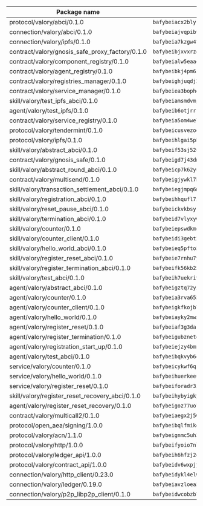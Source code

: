 | Package name                                                  | Package hash                                                  |
| ------------------------------------------------------------- | ------------------------------------------------------------- |
| protocol/valory/abci/0.1.0                                    | `bafybeiacx2blykdxecheozr33ywnaxfigw5oxi7wifpnelryk3buyk5hzm` |
| connection/valory/abci/0.1.0                                  | `bafybeiajvqpibv74p6eh2epkchzrdbtiy4fcxwxiyge3cfptgm4t22q4xe` |
| connection/valory/ipfs/0.1.0                                  | `bafybeia7kzgw4tmkl6k2vjbnss4egvhcf4fmt7cnmpjjjbjogz2bu2j3fu` |
| contract/valory/gnosis_safe_proxy_factory/0.1.0               | `bafybeibjxvxrz4w5dqifhfeo4grsgib4wpdbb7c5ck7cmox5tortshrtci` |
| contract/valory/component_registry/0.1.0                      | `bafybeialw5eaa4v54s7i3sjsuy6d5k624quhxhziqntwq5hnz4g646sb7m` |
| contract/valory/agent_registry/0.1.0                          | `bafybeibkj4pm6ziqh2fl3xfsjiou4ibnxlipmvmqhgvc7xwpnaddbtxzli` |
| contract/valory/registries_manager/0.1.0                      | `bafybeighjuqdj2oq6tqckf7j3mqtighe7lpaahh7qt3sqxtbtjlur4tmj4` |
| contract/valory/service_manager/0.1.0                         | `bafybeiea3bophgb6ikqvpd7lzyluthlhoazbbrknvfncu4j7wbubfsrjeu` |
| skill/valory/test_ipfs_abci/0.1.0                             | `bafybeiamsmdvmjriqyg7m445w22mzepwtpxmkasbfqcyejljpvsivszqwy` |
| agent/valory/test_ipfs/0.1.0                                  | `bafybeib6otjrrkfy677v7qgc4xkcieh4hwr55bgberyevs4alfr4v4noyu` |
| contract/valory/service_registry/0.1.0                        | `bafybeia5om4we7rsl7fm6z6s6yp37gkwvzbhjc325rdv3h2ryn3bp5t3ka` |
| protocol/valory/tendermint/0.1.0                              | `bafybeicusvezoqlmyt6iqomcbwaz3xkhk2qf3d56q5zprmj3xdxfy64k54` |
| protocol/valory/ipfs/0.1.0                                    | `bafybeihlgai5pbmkb6mjhvgy4gkql5uvpwvxbpdowczgz4ovxat6vajrq4` |
| skill/valory/abstract_abci/0.1.0                              | `bafybeif53sj52ule5ch2hhjc6ixd72z6ka25v5lby2gkmn5cntoaa3uzfa` |
| contract/valory/gnosis_safe/0.1.0                             | `bafybeigd7j43dmssr72t3m3qbniitxuruedzwpimw7vqolpigxhryad6ne` |
| skill/valory/abstract_round_abci/0.1.0                        | `bafybeicp7k62yubyf3aa7pc5tgqdfccw4c3htws24c7eddax7xzd3rl5ra` |
| contract/valory/multisend/0.1.0                               | `bafybeigjywkl7hydjsrkogob3xebj2ifhqwmfhhxoeyrndzhhxi5u6amey` |
| skill/valory/transaction_settlement_abci/0.1.0                | `bafybeiegjmpq6mdzf2cr3u7pqwkpgab56isqtlpmhsfiaqaevuvyggq6ki` |
| skill/valory/registration_abci/0.1.0                          | `bafybeihhqufl7izgjkktovecqudgcmukni6awlu76jhbxkrwrnwe2j5tsa` |
| skill/valory/reset_pause_abci/0.1.0                           | `bafybeickvkbsyr4g5on7kwgmlnfbubtgpxxjab7hk2ncqar3o2dkczijoe` |
| skill/valory/termination_abci/0.1.0                           | `bafybeid7vlyxywtkc7p6mf56ssqzayppf2yjnhos4eshrwykg6d7myv2b4` |
| skill/valory/counter/0.1.0                                    | `bafybeiepswdkmqr4tolafhinkhyum4jqbuqdnqnqafpylygtk7el7xa2qu` |
| skill/valory/counter_client/0.1.0                             | `bafybeidi3gebt2tdas53djbnnw5yzkbzron4ruaubkoo3hv6fflmbzbecy` |
| skill/valory/hello_world_abci/0.1.0                           | `bafybeieq5pfto5gyiowspldybcvfjit5qb7je3fdfo5qdfw6xjozhglrge` |
| skill/valory/register_reset_abci/0.1.0                        | `bafybeie7rnhu7yp3g5pe6teqeaiqa7cc6c4tabq2cfqvax6pclo2opyzne` |
| skill/valory/register_termination_abci/0.1.0                  | `bafybeifk56kb253tshrl7a4327vcyrnfihebvvsnwabpqppxa6rjk25h5m` |
| skill/valory/test_abci/0.1.0                                  | `bafybeih7uekrivv27cqbqnnvu2s7mhnslpshxzym6duycwc73uskkxlk6i` |
| agent/valory/abstract_abci/0.1.0                              | `bafybeigztq72yikw6iu2jlj43so7al3lxevhvfa7endsw7qjd4bfmo4x7m` |
| agent/valory/counter/0.1.0                                    | `bafybeia3rva655c34blqjqbry5ljgczrm6wyh347xuwoomgjwukds3m23m` |
| agent/valory/counter_client/0.1.0                             | `bafybeigkfkojb7jxzymkbuddjtkfluwcbxisahvne64pvvyh3irlb6ycya` |
| agent/valory/hello_world/0.1.0                                | `bafybeiayky2mwxyxlsmofpofkghek3yhiicqdtuug45j4wdmui7znyvrb4` |
| agent/valory/register_reset/0.1.0                             | `bafybeiaf3g3dakmfvwaooyjr4dqf365pcownlh3mjwdpf5o2ghtvueajvu` |
| agent/valory/register_termination/0.1.0                       | `bafybeigubzneto3qbs3mleet7nqzabx5t2k5pegyw2azvtztshoqqihnzi` |
| agent/valory/registration_start_up/0.1.0                      | `bafybeiejzy4bmnirjgihjoytknzk6cdxhsz27bgorf5d2adwwgp5fwnd3e` |
| agent/valory/test_abci/0.1.0                                  | `bafybeibqkvyb64qkfn4znqjiskzkcf2i57paldlzd7y7slcp5qtwyfvydi` |
| service/valory/counter/0.1.0                                  | `bafybeicykwf6qzc7gsp3qtbkhcuphhdhnua6afbpe62q5edf6od5x5eh6y` |
| service/valory/hello_world/0.1.0                              | `bafybeihuerkeeurzlk4j5y5ef4rj6gvnlz4dxeklcor2tezhd23t2waqxa` |
| service/valory/register_reset/0.1.0                           | `bafybeiforadr3ib7bvs7niluwhdu6nkdmdvo47r6tiveynprdezfnav55i` |
| skill/valory/register_reset_recovery_abci/0.1.0               | `bafybeihybyigkystv55xsl3z2w6z57qwanuc5zqjqz5hlt25tgtoiotrpu` |
| agent/valory/register_reset_recovery/0.1.0                    | `bafybeigoz77uo75tavucs4n7rigy3pwqo3ohnuiozxs5ls7bmqlfe5vhfa` |
| contract/valory/multicall2/0.1.0                              | `bafybeiaegx2j5w6le2fhvzmx7stzujuezqfvicvnyqebtipivkek2cgh7m` |
| protocol/open_aea/signing/1.0.0                               | `bafybeibqlfmikg5hk4phzak6gqzhpkt6akckx7xppbp53mvwt6r73h7tk4` |
| protocol/valory/acn/1.1.0                                     | `bafybeignmc5uh3vgpuckljcj2tgg7hdqyytkm6m5b6v6mxtazdcvubibva` |
| protocol/valory/http/1.0.0                                    | `bafybeifyoio7nlh5zzyn5yz7krkou56l22to3cwg7gw5v5o3vxwklibhty` |
| protocol/valory/ledger_api/1.0.0                              | `bafybeih6hfzj2obw5oajnt6ng6355edgvi5ngoaub44vpuszqoplfvyaom` |
| protocol/valory/contract_api/1.0.0                            | `bafybeidv6wxpjyb2sdyibnmmum45et4zcla6tl63bnol6ztyoqvpl4spmy` |
| connection/valory/http_client/0.23.0                          | `bafybeidykl4elwbcjkqn32wt5h4h7tlpeqovrcq3c5bcplt6nhpznhgczi` |
| connection/valory/ledger/0.19.0                               | `bafybeiavzloea5rtoxfdqjuexkqzpgbq73n4sl6af2vwa4bv2wd22qigyi` |
| connection/valory/p2p_libp2p_client/0.1.0                     | `bafybeidwcobzb7ut3efegoedad7jfckvt2n6prcmd4g7xnkm6hp6aafrva` |
